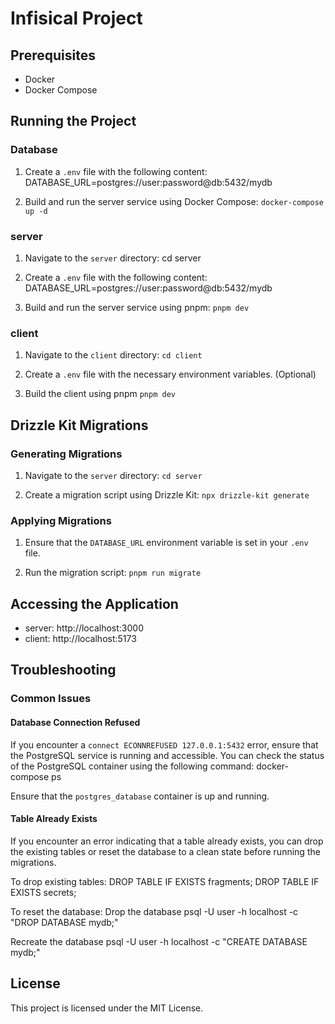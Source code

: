 # Infisical Project

## Prerequisites

- Docker
- Docker Compose

## Running the Project

### Database

1. Create a `.env` file with the following content:
   DATABASE_URL=postgres://user:password@db:5432/mydb

2. Build and run the server service using Docker Compose:
   `docker-compose up -d`

### server

1. Navigate to the `server` directory:
   cd server

2. Create a `.env` file with the following content:
   DATABASE_URL=postgres://user:password@db:5432/mydb

3. Build and run the server service using pnpm:
   `pnpm dev`

### client

1. Navigate to the `client` directory:
   `cd client`

2. Create a `.env` file with the necessary environment variables. (Optional)

3. Build the client using pnpm
   `pnpm dev`

## Drizzle Kit Migrations

### Generating Migrations

1. Navigate to the `server` directory:
   `cd server`

2. Create a migration script using Drizzle Kit:
   `npx drizzle-kit generate`

### Applying Migrations

1. Ensure that the `DATABASE_URL` environment variable is set in your `.env` file.

2. Run the migration script:
   `pnpm run migrate`

## Accessing the Application

- server: http://localhost:3000
- client: http://localhost:5173

## Troubleshooting

### Common Issues

#### Database Connection Refused

If you encounter a `connect ECONNREFUSED 127.0.0.1:5432` error, ensure that the PostgreSQL service is running and accessible. You can check the status of the PostgreSQL container using the following command:
docker-compose ps

Ensure that the `postgres_database` container is up and running.

#### Table Already Exists

If you encounter an error indicating that a table already exists, you can drop the existing tables or reset the database to a clean state before running the migrations.

To drop existing tables:
DROP TABLE IF EXISTS fragments;
DROP TABLE IF EXISTS secrets;

To reset the database:
Drop the database
psql -U user -h localhost -c "DROP DATABASE mydb;"

Recreate the database
psql -U user -h localhost -c "CREATE DATABASE mydb;"

## License

This project is licensed under the MIT License.
